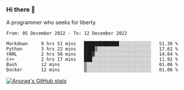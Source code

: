 ### Hi there 👋

<!--
**shejialuo/shejialuo** is a ✨ _special_ ✨ repository because its `README.md` (this file) appears on your GitHub profile.

Here are some ideas to get you started:

- 🔭 I’m currently working on ...
- 🌱 I’m currently learning ...
- 👯 I’m looking to collaborate on ...
- 🤔 I’m looking for help with ...
- 💬 Ask me about ...
- 📫 How to reach me: ...
- 😄 Pronouns: ...
- ⚡ Fun fact: ...
-->

A programmer who seeks for liberty.

<!--START_SECTION:waka-->

```text
From: 05 December 2022 - To: 12 December 2022

Markdown     9 hrs 51 mins   █████████████░░░░░░░░░░░░   51.36 %
Python       3 hrs 22 mins   ████▒░░░░░░░░░░░░░░░░░░░░   17.61 %
YAML         2 hrs 50 mins   ███▓░░░░░░░░░░░░░░░░░░░░░   14.84 %
C++          2 hrs 17 mins   ███░░░░░░░░░░░░░░░░░░░░░░   11.92 %
Bash         12 mins         ▒░░░░░░░░░░░░░░░░░░░░░░░░   01.06 %
Docker       12 mins         ▒░░░░░░░░░░░░░░░░░░░░░░░░   01.06 %
```

<!--END_SECTION:waka-->

[![Anurag's GitHub stats](https://github-readme-stats.vercel.app/api?username=shejialuo&show_icons=true&theme=dracula)](https://github.com/anuraghazra/github-readme-stats)
